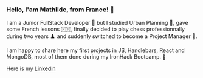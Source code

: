 ### Hello, I'am Mathilde, from France! 👋



I am a Junior FullStack Developer :hatching_chick: but I studied Urban Planning :city_sunset:, gave some French lessons :fr:, finally decided to play chess professionnally during two years ♟️ and suddenly switched to become a Project Manager :pushpin:. 

I am happy to share here my first projects in JS, Handlebars, React and MongoDB, most of them done during my IronHack Bootcamp. :space_invader:

Here is my [Linkedin](https://www.linkedin.com/in/mathilde-congiu/)
<!--
**mathildeCongiu/mathildeCongiu** is a ✨ _special_ ✨ repository because its `README.md` (this file) appears on your GitHub profile.




